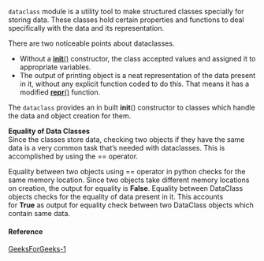 `dataclass` module is a utility tool to make structured classes specially for storing data. These classes hold certain properties and functions to deal specifically with the data and its representation.

There are two noticeable points about dataclasses.   
- Without a [__init__()](https://www.geeksforgeeks.org/constructors-in-python/) constructor, the class accepted values and assigned it to appropriate variables.
- The output of printing object is a neat representation of the data present in it, without any explicit function coded to do this. That means it has a modified [__repr__()](https://www.geeksforgeeks.org/object-oriented-programming-in-python-set-2-data-hiding-and-object-printing/) function.

The `dataclass` provides an in built __init__() constructor to classes which handle the data and object creation for them.

**Equality of Data Classes**   
Since the classes store data, checking two objects if they have the same data is a very common task that’s needed with dataclasses. This is accomplished by using the == operator.

Equality between two objects using == operator in python checks for the same memory location. Since two objects take different memory locations on creation, the output for equality is **False**. Equality between DataClass objects checks for the equality of data present in it. This accounts for **True** as output for equality check between two DataClass objects which contain same data.





#### Reference 
[GeeksForGeeks-1](https://www.geeksforgeeks.org/data-classes-in-python-an-introduction/)

